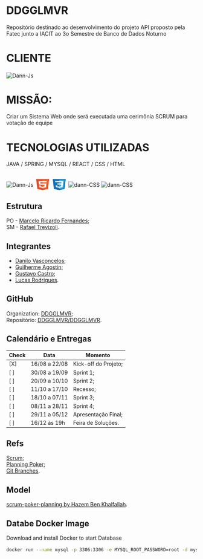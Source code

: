 # DDGGLMVR
Repositório destinado ao desenvolvimento do projeto API proposto pela Fatec junto a IACIT ao 3o Semestre de Banco de Dados Noturno

# CLIENTE
 <img align="center" alt="Dann-Js" height="80" width="140" src="https://pqtec.org.br/wpfiles/wp-content/uploads/2020/12/meta-image.jpg">


# MISSÃO:  
Criar um Sistema Web onde será executada uma cerimônia SCRUM para votação de equipe 

# TECNOLOGIAS UTILIZADAS
JAVA / SPRING / MYSQL / REACT / CSS / HTML
<div style="display: inline_block"><br>
  <img align="center" alt="Dann-Js" height="30" width="40" src="https://desenvolvimentoaberto.files.wordpress.com/2016/11/logoazuresql.png">
  <img align="center" alt="dann-HTML" height="30" width="40" src="https://raw.githubusercontent.com/devicons/devicon/master/icons/html5/html5-original.svg">
  <img align="center" alt="dann-CSS" height="30" width="40" src="https://raw.githubusercontent.com/devicons/devicon/master/icons/css3/css3-original.svg">
  <img align="center" alt="dann-CSS" height="30" width="40" src="https://icon-library.com/images/java-icon-png/java-icon-png-8.jpg">
  <img align="center" alt="dann-CSS" height="30" width="40" src="https://upload.wikimedia.org/wikipedia/commons/thumb/a/a7/React-icon.svg/1280px-React-icon.svg.png">
 
  
</div>


## Estrutura
PO - [Marcelo Ricardo Fernandes](https://github.com/MarceloRicardoFernandes);  
SM - [Rafael Trevizoli](https://github.com/rtrevizoli).  

## Integrantes
- [Danilo Vasconcelos](https://github.com/dannslima);  
- [Guilherme Agostin](https://github.com/GuilhermeAgostin);  
- [Gustavo Castro](https://github.com/gustavocastrow);  
- [Lucas Rodrigues](https://github.com/LucasMonteiiroo).  

## GitHub
Organization:   [DDGGLMVR](https://github.com/DDGGLMVR/);  
Repositório:    [DDGGLMVR/DDGGLMVR](https://github.com/DDGGLMVR/DDGGLMVR).  

## Calendário e Entregas 
Check | Data          | Momento
----- | ------------- | ---------------------
[X]   | 16/08 a 22/08 | Kick-off do Projeto;
[ ]   | 30/08 a 19/09 | Sprint 1;
[ ]   | 20/09 a 10/10 | Sprint 2;
[ ]   | 11/10 a 17/10 | Recesso;
[ ]   | 18/10 a 07/11 | Sprint 3;
[ ]   | 08/11 a 28/11 | Sprint 4;
[ ]   | 29/11 a 05/12 | Apresentação Final;
[ ]   | 16/12 às 19h  | Feira de Soluções.

## Refs
[Scrum](https://www.voitto.com.br/blog/artigo/scrum);  
[Planning Poker](https://www.voitto.com.br/blog/artigov2/planning-poker);  
[Git Branches](https://medium.com/@luizcarvalho/modelo-de-ger%C3%AAncia-de-branchs-de-sucesso-para-git-54955f876c7).  

## Model
[scrum-poker-planning by Hazem Ben Khalfallah](https://github.com/Hazem-Ben-Khalfallah/scrum-poker-planning).

## Databe Docker Image
Download and install Docker to start Database
```bash
docker run --name mysql -p 3306:3306 -e MYSQL_ROOT_PASSWORD=root -d mysql:8.0.23
```
